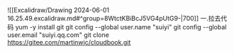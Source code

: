 ![[Excalidraw/Drawing 2024-06-01 16.25.49.excalidraw.md#^group=8WtctKBiBcJ5VG4pUtG9-|700]]
一.拉去代码
yum -y install git
git config --global user.name "suiyi"
git config --global user.email "suiyi.qq.com"
git clone https://gitee.com/martinwjc/cloudbook.git
